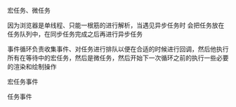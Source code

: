 宏任务、微任务

因为浏览器是单线程、只能一根筋的进行解析，当遇见异步任务时 会把任务放在任务队列中，在同步任务完成之后再进行异步任务

事件循环负责收集事件、对任务进行排队以便在合适的时候进行回调，然后他执行所有在等待中的宏任务，然后是微任务，然后开始下一次循环之前的执行一些必要的渲染和绘制操作


宏任务事件

任务事件
